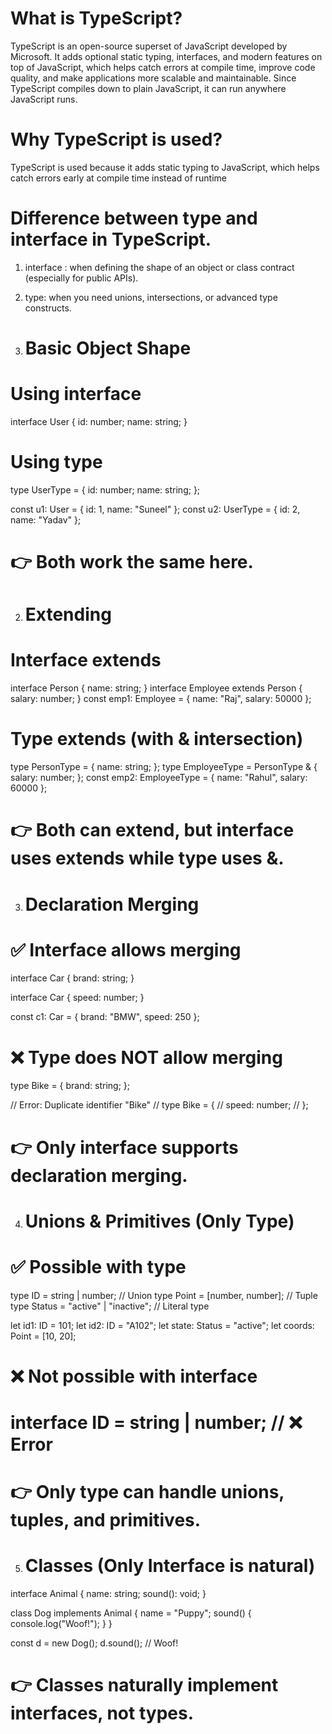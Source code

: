 # What is TypeScript?
TypeScript is an open-source superset of JavaScript developed by Microsoft. It adds optional static typing, interfaces, and modern features on top of JavaScript, which helps catch errors at compile time, improve code quality, and make applications more scalable and maintainable. Since TypeScript compiles down to plain JavaScript, it can run anywhere JavaScript runs.

# Why TypeScript is used? 
TypeScript is used because it adds static typing to JavaScript, which helps catch errors early at compile time instead of runtime

# Difference between type and interface in TypeScript.
1.  interface : when defining the shape of an object or class contract (especially for public APIs).
2.  type: when you need unions, intersections, or advanced type constructs.

1. # Basic Object Shape

# Using interface
interface User {
  id: number;
  name: string;
}

# Using type
type UserType = {
  id: number;
  name: string;
};

const u1: User = { id: 1, name: "Suneel" };
const u2: UserType = { id: 2, name: "Yadav" };
# 👉 Both work the same here.

2. # Extending

# Interface extends
interface Person {
  name: string;
}
interface Employee extends Person {
  salary: number;
}
const emp1: Employee = { name: "Raj", salary: 50000 };


# Type extends (with & intersection)
type PersonType = {
  name: string;
};
type EmployeeType = PersonType & {
  salary: number;
};
const emp2: EmployeeType = { name: "Rahul", salary: 60000 };
# 👉 Both can extend, but interface uses extends while type uses &.

3. # Declaration Merging
# ✅ Interface allows merging
interface Car {
  brand: string;
}

interface Car {
  speed: number;
}

const c1: Car = { brand: "BMW", speed: 250 };


# ❌ Type does NOT allow merging
type Bike = {
  brand: string;
};

// Error: Duplicate identifier "Bike"
// type Bike = {
//   speed: number;
// };

# 👉 Only interface supports declaration merging.

4. # Unions & Primitives (Only Type)
# ✅ Possible with type
type ID = string | number; // Union
type Point = [number, number]; // Tuple
type Status = "active" | "inactive"; // Literal type

let id1: ID = 101;
let id2: ID = "A102";
let state: Status = "active";
let coords: Point = [10, 20];

# ❌ Not possible with interface
# interface ID = string | number; // ❌ Error
# 👉 Only type can handle unions, tuples, and primitives.

5. # Classes (Only Interface is natural)

interface Animal {
  name: string;
  sound(): void;
}

class Dog implements Animal {
  name = "Puppy";
  sound() {
    console.log("Woof!");
  }
}

const d = new Dog();
d.sound(); // Woof!
# 👉 Classes naturally implement interfaces, not types.

